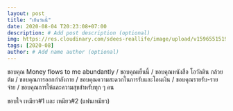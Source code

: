 ```yaml
---
layout: post
title: "เย็นวันนี้"
date: 2020-08-04 T20:23:08+07:00
description: # Add post description (optional)
img: https://res.cloudinary.com/sdees-reallife/image/upload/v1596551519/IMG_20200804_180920.jpg # Add image post (optional)
tags: [2020-08]
author: # Add name author (optional)
---
```

ขอบคุณ Money flows to me abundantly / ขอบคุณเย็นนี้ / ขอบคุณหนังสือ โอวัลติน กล้วยต้ม / ขอบคุณการออกกำลังกาย / ขอบคุณความสะดวกในการรับและโอนเงิน / ขอบคุณรายรับ-รายจ่าย / ขอบคุณการให้และความสุขสำหรับทุก ๆ คน

<i class="fa fa-child" style="color:plum"></i>

ขอบใจ เหมียว#1 และ เหมียว#2 (แฟนเหมียว)

